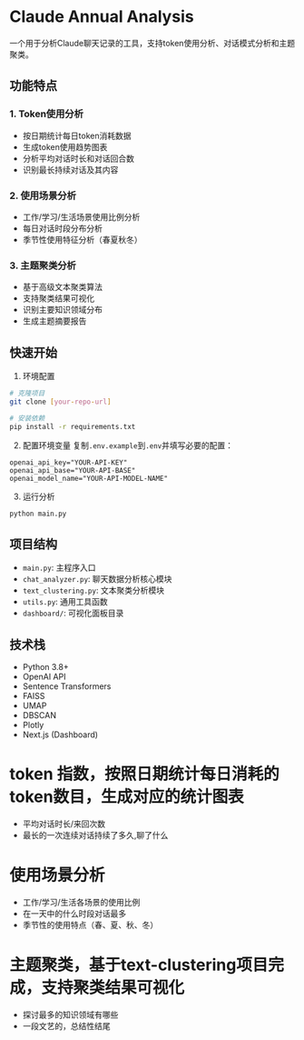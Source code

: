 <!--
 * @Author: ByronVon
 * @Date: 2025-01-02 15:10:22
 * @FilePath: /ClaudeAnnualAnalysis/README.md
 * @Description: 
-->

# Claude Annual Analysis

一个用于分析Claude聊天记录的工具，支持token使用分析、对话模式分析和主题聚类。

## 功能特点

### 1. Token使用分析
- 按日期统计每日token消耗数据
- 生成token使用趋势图表
- 分析平均对话时长和对话回合数
- 识别最长持续对话及其内容

### 2. 使用场景分析
- 工作/学习/生活场景使用比例分析
- 每日对话时段分布分析
- 季节性使用特征分析（春夏秋冬）

### 3. 主题聚类分析
- 基于高级文本聚类算法
- 支持聚类结果可视化
- 识别主要知识领域分布
- 生成主题摘要报告

## 快速开始

1. 环境配置
```bash
# 克隆项目
git clone [your-repo-url]

# 安装依赖
pip install -r requirements.txt
```

2. 配置环境变量
复制`.env.example`到`.env`并填写必要的配置：
```
openai_api_key="YOUR-API-KEY"
openai_api_base="YOUR-API-BASE"
openai_model_name="YOUR-API-MODEL-NAME"
```

3. 运行分析
```bash
python main.py
```

## 项目结构

- `main.py`: 主程序入口
- `chat_analyzer.py`: 聊天数据分析核心模块
- `text_clustering.py`: 文本聚类分析模块
- `utils.py`: 通用工具函数
- `dashboard/`: 可视化面板目录

## 技术栈

- Python 3.8+
- OpenAI API
- Sentence Transformers
- FAISS
- UMAP
- DBSCAN
- Plotly
- Next.js (Dashboard)

# token 指数，按照日期统计每日消耗的token数目，生成对应的统计图表
- 平均对话时长/来回次数
- 最长的一次连续对话持续了多久,聊了什么

# 使用场景分析
- 工作/学习/生活各场景的使用比例
- 在一天中的什么时段对话最多
- 季节性的使用特点（春、夏、秋、冬）

# 主题聚类，基于text-clustering项目完成，支持聚类结果可视化
- 探讨最多的知识领域有哪些
- 一段文艺的，总结性结尾
